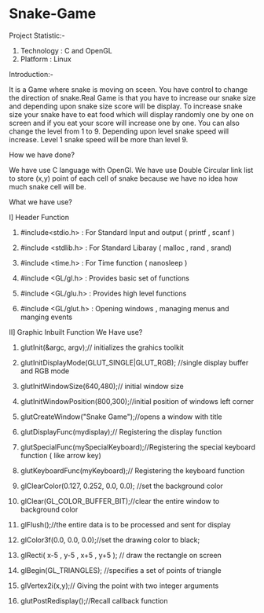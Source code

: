 # Snake-Game

Project Statistic:-

1. Technology  : C and OpenGL
2. Platform    : Linux

Introduction:-

   It is a Game where snake is moving on sceen. You have control to change the direction of snake.Real Game is that you have to increase our snake size and depending upon snake size score will be display.
To increase snake size your snake have to eat food which will display randomly one by one on screen and if you eat your score will increase one by one.
You can also change the level from 1 to 9. Depending upon level snake speed will increase. Level 1 snake speed will be more than level 9.

How we have done?

   We have use C language with OpenGl. We have use Double Circular link list to store (x,y) point of each cell of snake because we have no idea how much snake cell will be.

What we have use?

I] Header Function
	
1. #include<stdio.h> 	: For Standard Input and output	( printf , scanf )

2. #include <stdlib.h>	: For Standard Libaray	( malloc  , rand , srand)

3. #include <time.h>	: For Time function	( nanosleep )

4. #include <GL/gl.h>	: Provides basic set of functions
	
5. #include <GL/glu.h>	: Provides high level functions

6. #include <GL/glut.h>	: Opening windows , managing menus and manging events

II] Graphic Inbuilt Function We Have use?

1. glutInit(&argc, argv);// initializes the grahics toolkit
2. glutInitDisplayMode(GLUT_SINGLE|GLUT_RGB); //single display buffer and RGB mode
3. glutInitWindowSize(640,480);// initial window size
4. glutInitWindowPosition(800,300);//initial position of windows left corner
5. glutCreateWindow("Snake Game");//opens a window with title
6. glutDisplayFunc(mydisplay);// Registering the display function
7. glutSpecialFunc(mySpecialKeyboard);//Registering the special keyboard  function ( like arrow key)
8. glutKeyboardFunc(myKeyboard);// Registering the keyboard function
9. glClearColor(0.127, 0.252, 0.0, 0.0); //set the background color

10. glClear(GL_COLOR_BUFFER_BIT);//clear the entire window to background color
11. glFlush();//the entire data is to be processed and sent for display
12. glColor3f(0.0, 0.0, 0.0);//set the drawing color to black;
13. glRecti( x-5 ,  y-5 , x+5 , y+5 ); // draw the rectangle on screen 
14. glBegin(GL_TRIANGLES); //specifies a set of points of triangle
15. glVertex2i(x,y);// Giving the point with two integer arguments
16. glutPostRedisplay();//Recall callback function
